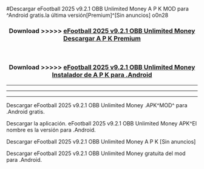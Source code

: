 #Descargar eFootball 2025 v9.2.1 OBB Unlimited Money  A P K MOD para ^Android gratis.la última versión[Premium]^[Sin anuncios] o0n28



<div align="center">
<h3>Download >>>>> <a href="https://es-web.web.app/?es= eFootball 2025 v9.2.1 OBB Unlimited Money ">eFootball 2025 v9.2.1 OBB Unlimited Money  Descargar A P K Premium</a></h3><br>

<h3>Download >>>>> <a href="https://es-web.web.app/?es= eFootball 2025 v9.2.1 OBB Unlimited Money ">eFootball 2025 v9.2.1 OBB Unlimited Money  Instalador de A P K para .Android</a></h3>
</div>


----------------------------------------------------------

----------------------------------------------------------

----------------------------------------------------------

Descargar eFootball 2025 v9.2.1 OBB Unlimited Money  .APK^MOD^ para .Android gratis.

Descargar la aplicación. eFootball 2025 v9.2.1 OBB Unlimited Money  APK^El nombre es la versión para .Android.

Descargar eFootball 2025 v9.2.1 OBB Unlimited Money  A P K [Sin anuncios]

Descargar eFootball 2025 v9.2.1 OBB Unlimited Money  gratuita del mod para .Android.